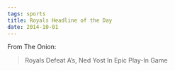 ```yaml
---
tags: sports
title: Royals Headline of the Day
date: 2014-10-01
---
```


From The Onion:

> Royals Defeat A’s, Ned Yost In Epic Play-In Game